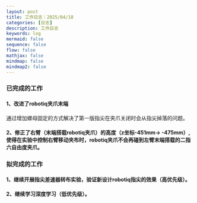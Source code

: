 ```yaml
---
layout: post
title: 工作日志｜2025/04/18
categories: [日志]
description: 工作日志
keywords: log
mermaid: false
sequence: false
flow: false
mathjax: false
mindmap: false
mindmap2: false
---
```

### 已完成的工作

#### 1、改进了robotiq夹爪末端

通过增加螺母固定的方式解决了第一版指尖在夹爪关闭时会从指尖掉落的问题。

#### 2、修正了右臂（末端搭载robotiq夹爪）的高度（z坐标-451mm-> -475mm）,使得在实验中控制右臂移动夹布时，robotiq夹爪不会再碰到左臂末端搭载的二指六自由度夹爪。

### 拟完成的工作

#### 1、继续开展指尖差速器转布实验，验证新设计robotiq指尖的效果（高优先级）。

#### 2、继续学习深度学习（低优先级）。
